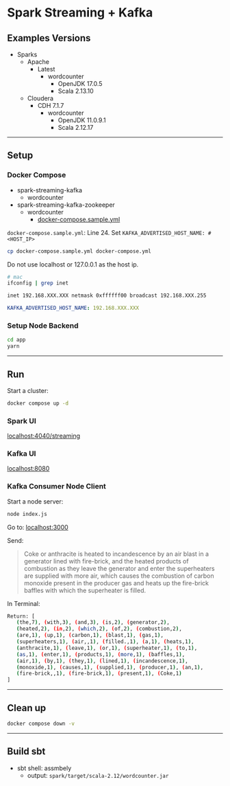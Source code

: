 # Spark Streaming + Kafka

## Examples Versions

- Sparks
  - Apache
    - Latest
      - wordcounter
        - OpenJDK 17.0.5
        - Scala 2.13.10
  - Cloudera
    - CDH 7.1.7
      - wordcounter
        - OpenJDK 11.0.9.1
        - Scala 2.12.17

---

## Setup

### Docker Compose

- spark-streaming-kafka
  - wordcounter
- spark-streaming-kafka-zookeeper
  - wordcounter
    - [docker-compose.sample.yml](docker/spark-streaming-kafka-zookeeper/wordcounter/docker-compose.sample.yml)

`docker-compose.sample.yml`: Line 24. Set `KAFKA_ADVERTISED_HOST_NAME: # <HOST_IP>`

```bash
cp docker-compose.sample.yml docker-compose.yml
```

Do not use localhost or 127.0.0.1 as the host ip.

```bash
# mac
ifconfig | grep inet

inet 192.168.XXX.XXX netmask 0xffffff00 broadcast 192.168.XXX.255
```

```yml
KAFKA_ADVERTISED_HOST_NAME: 192.168.XXX.XXX
```

### Setup Node Backend

```bash
cd app
yarn
```

---

## Run

Start a cluster:

```bash
docker compose up -d
```

### Spark UI

[localhost:4040/streaming](http://localhost:4040/streaming)

### Kafka UI

[localhost:8080](http://localhost:8080)

### Kafka Consumer Node Client

Start a node server:

```bash
node index.js
```

Go to: [localhost:3000](http://localhost:3000)

Send:

> Coke or anthracite is heated to incandescence by an air blast
> in a generator lined with fire-brick, and the heated products
> of combustion as they leave the generator and enter
> the superheaters are supplied with more air, which causes
> the combustion of carbon monoxide present in the producer
> gas and heats up the fire-brick baffles with which
> the superheater is filled.

In Terminal:

```bash
Return: [
   (the,7), (with,3), (and,3), (is,2), (generator,2), 
   (heated,2), (in,2), (which,2), (of,2), (combustion,2), 
   (are,1), (up,1), (carbon,1), (blast,1), (gas,1), 
   (superheaters,1), (air,,1), (filled.,1), (a,1), (heats,1), 
   (anthracite,1), (leave,1), (or,1), (superheater,1), (to,1), 
   (as,1), (enter,1), (products,1), (more,1), (baffles,1), 
   (air,1), (by,1), (they,1), (lined,1), (incandescence,1), 
   (monoxide,1), (causes,1), (supplied,1), (producer,1), (an,1), 
   (fire-brick,,1), (fire-brick,1), (present,1), (Coke,1)
]
```

---

## Clean up

```bash
docker compose down -v
```

---

## Build sbt

- sbt shell: assmbely
  - output: `spark/target/scala-2.12/wordcounter.jar`

